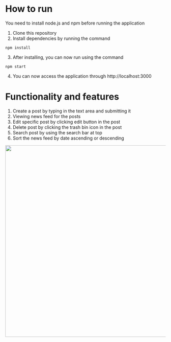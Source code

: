 # How to run
You need to install  node.js and npm before running the application
1. Clone this repository
2. Install dependencies by running the command
```
npm install
```
3. After installing, you can now run using the command
```
npm start
```
4. You can now access the application through http://localhost:3000

# Functionality and features
1. Create a post by typing in the text area and submitting it
2. Viewing news feed for the posts
3. Edit specific post by clicking edit button in the post
4. Delete post by clicking the trash bin icon in the post
5. Search post by using the search bar at top
6. Sort the news feed by date ascending or descending

<img align="left" width="auto" height="600" src="https://i.ibb.co/wrH4Zcw/Screenshot-11.png">
